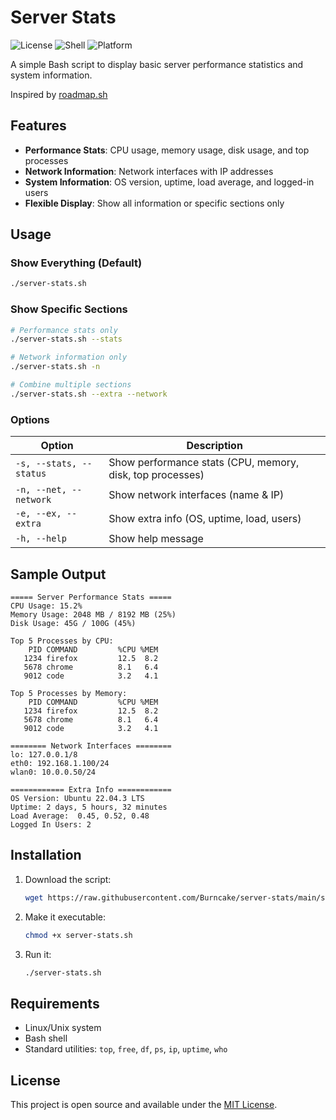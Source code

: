 # Server Stats

![License](https://img.shields.io/badge/license-MIT-blue.svg)
![Shell](https://img.shields.io/badge/shell-bash-green.svg)
![Platform](https://img.shields.io/badge/platform-linux%20%7C%20unix-lightgrey.svg)

A simple Bash script to display basic server performance statistics and system information.

Inspired by [roadmap.sh](https://roadmap.sh/projects/server-stats)

## Features

- **Performance Stats**: CPU usage, memory usage, disk usage, and top processes
- **Network Information**: Network interfaces with IP addresses
- **System Information**: OS version, uptime, load average, and logged-in users
- **Flexible Display**: Show all information or specific sections only

## Usage

### Show Everything (Default)
```bash
./server-stats.sh
```

### Show Specific Sections
```bash
# Performance stats only
./server-stats.sh --stats

# Network information only
./server-stats.sh -n

# Combine multiple sections
./server-stats.sh --extra --network
```

### Options

| Option | Description |
|--------|-------------|
| `-s, --stats, --status` | Show performance stats (CPU, memory, disk, top processes) |
| `-n, --net, --network` | Show network interfaces (name & IP) |
| `-e, --ex, --extra` | Show extra info (OS, uptime, load, users) |
| `-h, --help` | Show help message |

## Sample Output

```
===== Server Performance Stats =====
CPU Usage: 15.2%
Memory Usage: 2048 MB / 8192 MB (25%)
Disk Usage: 45G / 100G (45%)

Top 5 Processes by CPU:
    PID COMMAND         %CPU %MEM
   1234 firefox         12.5  8.2
   5678 chrome          8.1   6.4
   9012 code            3.2   4.1

Top 5 Processes by Memory:
    PID COMMAND         %CPU %MEM
   1234 firefox         12.5  8.2
   5678 chrome          8.1   6.4
   9012 code            3.2   4.1

======== Network Interfaces ========
lo: 127.0.0.1/8
eth0: 192.168.1.100/24
wlan0: 10.0.0.50/24

============ Extra Info ============
OS Version: Ubuntu 22.04.3 LTS
Uptime: 2 days, 5 hours, 32 minutes
Load Average:  0.45, 0.52, 0.48
Logged In Users: 2
```

## Installation

1. Download the script:
   ```bash
   wget https://raw.githubusercontent.com/Burncake/server-stats/main/server-stats.sh
   ```

2. Make it executable:
   ```bash
   chmod +x server-stats.sh
   ```

3. Run it:
   ```bash
   ./server-stats.sh
   ```

## Requirements

- Linux/Unix system
- Bash shell
- Standard utilities: `top`, `free`, `df`, `ps`, `ip`, `uptime`, `who`

## License

This project is open source and available under the [MIT License](LICENSE).
